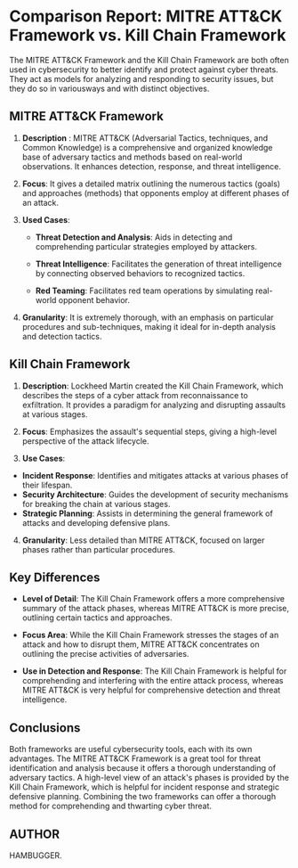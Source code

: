 # Comparison Report: MITRE ATT&CK Framework vs. Kill Chain Framework

The MITRE ATT&CK Framework and the Kill Chain Framework are both often used in cybersecurity to better identify and protect against cyber threats. They act as models for analyzing and responding to security issues, but they do so in variousways and with distinct objectives.

## MITRE ATT&CK Framework

1. **Description** : MITRE ATT&CK (Adversarial Tactics, techniques, and Common Knowledge) is a comprehensive and organized knowledge base of adversary tactics and methods based on real-world observations. It enhances detection, response, and threat intelligence.

2. **Focus**: It gives a detailed matrix outlining the numerous tactics (goals) and approaches (methods) that opponents employ at different phases of an attack.

3. **Used Cases**: 
   - **Threat Detection and Analysis**: Aids in detecting and comprehending particular strategies employed by attackers.

   - **Threat Intelligence**: Facilitates the generation of threat intelligence by connecting observed behaviors to recognized tactics.

   - **Red Teaming**: Facilitates red team operations by simulating real-world opponent behavior.



4. **Granularity**: It is extremely thorough, with an emphasis on particular procedures and sub-techniques, making it ideal for in-depth analysis and detection tactics.

## Kill Chain Framework

1. **Description**: Lockheed Martin created the Kill Chain Framework, which describes the steps of a cyber attack from reconnaissance to exfiltration. It provides a paradigm for analyzing and disrupting assaults at various stages.


2. **Focus**: Emphasizes the assault's sequential steps, giving a high-level perspective of the attack lifecycle.

3. **Use Cases**:


 - **Incident Response**: Identifies and mitigates attacks at various phases of their lifespan.
 - **Security Architecture**: Guides the development of security mechanisms for breaking the chain at various stages.
 - **Strategic Planning**: Assists in determining the general framework of attacks and developing defensive plans.

4. **Granularity**: Less detailed than MITRE ATT&CK, focused on larger phases rather than particular procedures.

## Key Differences

- **Level of Detail**: The Kill Chain Framework offers a more comprehensive summary of the attack phases, whereas MITRE ATT&CK is more precise, outlining certain tactics and approaches.
- **Focus Area**: While the Kill Chain Framework stresses the stages of an attack and how to disrupt them, MITRE ATT&CK concentrates on outlining the precise activities of adversaries.

- **Use in Detection and Response**: The Kill Chain Framework is helpful for comprehending and interfering with the entire attack process, whereas MITRE ATT&CK is very helpful for comprehensive detection and threat intelligence.


## Conclusions

Both frameworks are useful cybersecurity tools, each with its own advantages. The MITRE ATT&CK Framework is a great tool for threat identification and analysis because it offers a thorough understanding of adversary tactics. A high-level view of an attack's phases is provided by the Kill Chain Framework, which is helpful for incident response and strategic defensive planning. Combining the two frameworks can offer a thorough method for comprehending and thwarting cyber threat.

## AUTHOR
HAMBUGGER.
